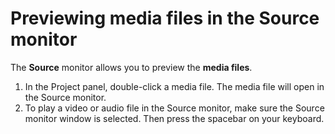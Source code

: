 # Previewing media files in the Source monitor

The **Source** monitor allows you to preview the **media files**.

1. In the Project panel, double-click a media file. The media file will open in the Source monitor.
2. To play a video or audio file in the Source monitor, make sure the Source monitor window is selected. Then press the spacebar on your keyboard.

